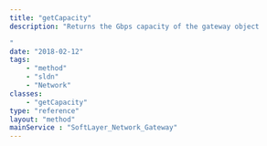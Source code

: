 ```yaml
---
title: "getCapacity"
description: "Returns the Gbps capacity of the gateway object 

"
date: "2018-02-12"
tags:
    - "method"
    - "sldn"
    - "Network"
classes:
    - "getCapacity"
type: "reference"
layout: "method"
mainService : "SoftLayer_Network_Gateway"
---
```

